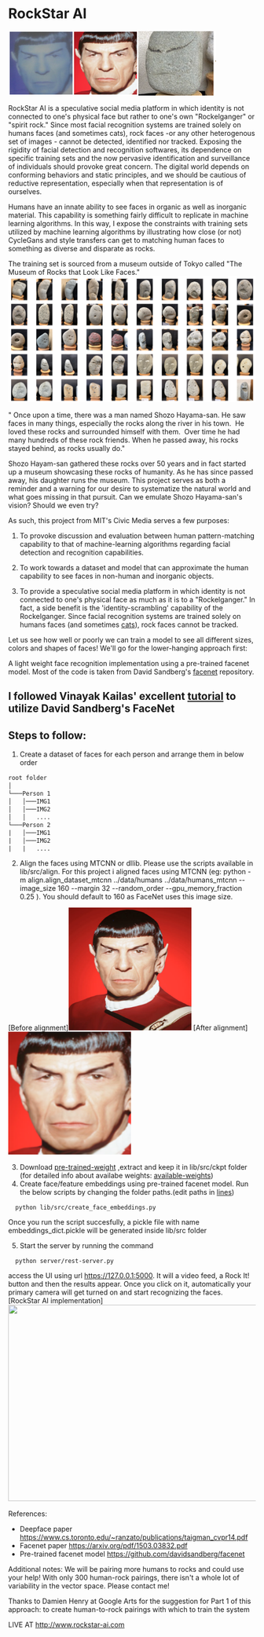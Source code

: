 # RockStar AI

<img src="https://github.com/cindyloo/rockstar-ai/blob/master/server/static/images/spock_rock.png" />

RockStar AI is a speculative social media platform in which identity is not connected to one's physical face but rather to one's own "Rockelganger" or "spirit rock." Since most facial recognition systems are trained solely on humans faces (and sometimes cats), rock faces -or any other heterogenous set of images - cannot be detected, identified nor tracked. Exposing the rigidity of facial detection and recognition softwares, its dependence on specific training sets and the now pervasive identification and surveillance of individuals should provoke great concern. The digital world depends on conforming behaviors and static principles, and we should be cautious of reductive representation, especially when that representation is of ourselves.

Humans have an innate ability to see faces in organic as well as inorganic material. This capability is something fairly difficult to replicate in machine learning algorithms. In this way, I expose the constraints with training sets utilized by machine learning algorithms by illustrating how close (or not) CycleGans and style transfers can get to matching human faces to something as diverse and disparate as rocks. 

The training set is sourced from a museum outside of Tokyo called "The Museum of Rocks that Look Like Faces." 
<img src="https://github.com/cindyloo/rockstar-ai/blob/master/rock_faces.jpg" >

" Once upon a time, there was a man named Shozo Hayama-san. He saw faces in many things, especially the rocks along the river in his town.  He loved these rocks and surrounded himself with them.  Over time he had many hundreds of these rock friends. When he passed away, his rocks stayed behind, as rocks usually do." 

Shozo Hayam-san gathered these rocks over 50 years and in fact started up a museum showcasing these rocks of humanity. As he has since passed away, his daughter runs the museum. This project serves as both a reminder and a warning for our desire to systematize the natural world and what goes missing in that pursuit. Can we emulate Shozo Hayama-san's vision? Should we even try?



As such, this project from MIT's Civic Media serves a few purposes:

1) To provoke discussion and evaluation between human pattern-matching capability to that of machine-learning algorithms regarding facial detection and recognition capabilities.

2) To work towards a dataset and model that can approximate the human capability to see faces in non-human and inorganic objects.

3) To provide a speculative social media platform in which identity is not connected to one's physical face as much as it is to a "Rockelganger." In fact, a side benefit is the 'identity-scrambling' capability of the Rockelganger. Since facial recognition systems are trained solely on humans faces (and sometimes [cats](https://www.pyimagesearch.com/2016/06/20/detecting-cats-in-images-with-opencv/)), rock faces cannot be tracked.

Let us see how well or poorly we can train a model to see all different sizes, colors and shapes of faces! We'll go for the lower-hanging approach first:

A light weight face recognition implementation using a pre-trained facenet model. Most of the code is taken from David Sandberg's  [facenet](https://github.com/davidsandberg/facenet) repository.

## I followed Vinayak Kailas' excellent [tutorial](https://github.com/vinayakkailas/Face_Recognition) to utilize David Sandberg's FaceNet 
## Steps to follow:
1. Create a dataset of faces for each person and arrange them in below order
```
root folder  
│
└───Person 1
│   │───IMG1
│   │───IMG2
│   │   ....
└───Person 2
|   │───IMG1
|   │───IMG2
|   |   ....
```
2. Align the faces using MTCNN or dllib. Please use the scripts available in lib/src/align. For this project i aligned faces using MTCNN (eg: 
python -m align.align_dataset_mtcnn ../data/humans ../data/humans_mtcnn --image_size 160 --margin 32 --random_order --gpu_memory_fraction 0.25
). You should default to 160 as FaceNet uses this image size.

[Before alignment]<img src="https://github.com/cindyloo/rockstar-ai/blob/master/lib/data/humans/spock/human_spock_539.jpg"  width="250" height="250" />    [After alignment] <img src="https://github.com/cindyloo/rockstar-ai/blob/master/lib/data/humans_mtcnn/spock/human_spock_539.png"  width="250" height="250" /> 

3. Download [pre-trained-weight](https://drive.google.com/open?id=1R77HmFADxe87GmoLwzfgMu_HY0IhcyBz) ,extract and keep it in lib/src/ckpt folder (for detailed info about availabe weights: [available-weights](https://github.com/davidsandberg/facenet#pre-trained-models)) 
4. Create face/feature embeddings using pre-trained facenet model. Run the below scripts by changing the folder paths.(edit paths in [lines](https://github.com/cindybishop/rockstar-ai/lib/src/create-feature-embeddings.py))
```
  python lib/src/create_face_embeddings.py 
 ```
  Once you run the script succesfully, a pickle file with name embeddings_dict.pickle will be generated inside lib/src folder
 
5. Start the server by running the command
```
  python server/rest-server.py
```
  access the UI using url https://127.0.0.1:5000. It will a video feed, a Rock It! button and then the results appear. Once you click on it, automatically your primary camera will get turned on and start recognizing the faces.
 [RockStar AI implementation] <img src="https://github.com/cindyloo/rockstar-ai/blob/master/server/static/images/output_rockstar_overview.jpg"  width="600" height="400" /> 
 
References:

* Deepface paper https://www.cs.toronto.edu/~ranzato/publications/taigman_cvpr14.pdf
* Facenet paper https://arxiv.org/pdf/1503.03832.pdf
* Pre-trained facenet model https://github.com/davidsandberg/facenet

Additional notes:
We will be pairing more humans to rocks and could use your help! With only 300 human-rock pairings, there isn't a whole lot of variability in the vector space. Please contact me!

Thanks to Damien Henry at Google Arts for the suggestion for Part 1 of this approach: to create human-to-rock pairings with which to train the system


LIVE AT http://www.rockstar-ai.com
